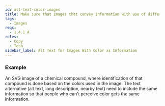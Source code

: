 ```yaml
---
id: alt-text-color-images
title: Make sure that images that convey information with use of different colors includes that information in the text alternative
tags:
  - Images
reqs:
  - 1.4.1 A
roles:
  - Copy
  - Tech
sidebar_label: Alt Text for Images With Color as Information
---
```


### Example

An SVG image of a chemical compound, where identification of that compound is done based on the colors used in the image. The text alternative (alt text, long description, nearby text) need to include the same information so that people who can't perceive color gets the same information.

